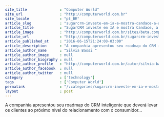 ```yaml
---
site_title               : "Computer World"
site_url                 : "http://computerworld.com.br"
site_locale              : "pt_BR"
article_slug             : "sugarcrm-investe-em-ia-e-mostra-candace-a-assistente-digital-inteligente"
article_title            : "SugarCRM investe em IA e mostra Candace, a assistente digital inteligente"
article_image            : "http://computerworld.com.br/sites/beta.computerworld.com.br/files/news_articles/inteligencia_artificial.jpg"
article_url              : "http://computerworld.com.br/sugarcrm-investe-em-ia-e-mostra-candace-assistente-digital-inteligente"
article_published_at     : "2016-06-15T21:24:00-03:00"
article_description      : "A companhia apresentou seu roadmap do CRM inteligente que deverá levar os clientes ao próximo nível do relacionamento com o consumidor..."
article_author_name      : "Silvia Bassi "
article_author_image     : null
article_author_biography : null
article_author_profile   : "http://computerworld.com.br/autor/silvia-bassi-0"
article_author_facebook  : null
article_author_twitter   : null
category                 : ['technology']
tags                     : ['Computer World']
permalink                : "/:categories/sugarcrm-investe-em-ia-e-mostra-candace-a-assistente-digital-inteligente/"
layout                   : post
---
```


A companhia apresentou seu roadmap do CRM inteligente que deverá levar os clientes ao próximo nível do relacionamento com o consumidor...
